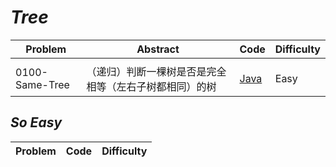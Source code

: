 # *Tree*

|Problem|Abstract|Code|Difficulty|
| --- | --- | --- | --- |
|||[](./LeetCode/Java/-_-/src)||
|0100-Same-Tree|（递归）判断一棵树是否是完全相等（左右子树都相同）的树|[Java](./LeetCode/Java/0100-Same-Tree/src)|Easy|

## *So Easy*
|Problem|Code|Difficulty|
| --- | --- | --- |
